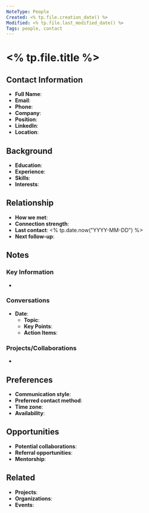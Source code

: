 ```yaml
---
NoteType: People
Created: <% tp.file.creation_date() %>
Modified: <% tp.file.last_modified_date() %>
Tags: people, contact
---
```


# <% tp.file.title %>

## Contact Information
- **Full Name**: 
- **Email**: 
- **Phone**: 
- **Company**: 
- **Position**: 
- **LinkedIn**: 
- **Location**: 

## Background
- **Education**: 
- **Experience**: 
- **Skills**: 
- **Interests**: 

## Relationship
- **How we met**: 
- **Connection strength**: 
- **Last contact**: <% tp.date.now("YYYY-MM-DD") %>
- **Next follow-up**: 

## Notes
### Key Information
- 

### Conversations
- **Date**: 
  - **Topic**: 
  - **Key Points**: 
  - **Action Items**: 

### Projects/Collaborations
- 

## Preferences
- **Communication style**: 
- **Preferred contact method**: 
- **Time zone**: 
- **Availability**: 

## Opportunities
- **Potential collaborations**: 
- **Referral opportunities**: 
- **Mentorship**: 

## Related
- **Projects**: 
- **Organizations**: 
- **Events**: 
